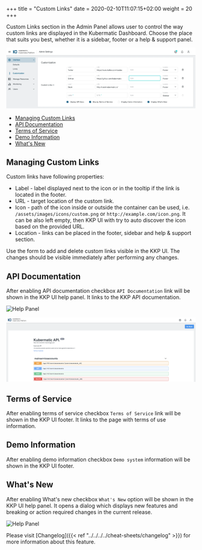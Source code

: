 +++
title = "Custom Links"
date = 2020-02-10T11:07:15+02:00
weight = 20
+++

Custom Links section in the Admin Panel allows user to control the way custom links are displayed in the Kubermatic
Dashboard. Choose the place that suits you best, whether it is a sidebar, footer or a help & support panel.

![Admin Panel](images/custom-links.png?classes=shadow,border "Custom Links Settings")

- [Managing Custom Links](#managing-custom-links)
- [API Documentation](#api-documentation)
- [Terms of Service](#terms-of-service)
- [Demo Information](#demo-information)
- [What's New](#whats-new)

## Managing Custom Links

Custom links have following properties:

- Label - label displayed next to the icon or in the tooltip if the link is located in the footer.
- URL - target location of the custom link.
- Icon - path of the icon inside or outside the container can be used, i.e. `/assets/images/icons/custom.png` or
  `http://example.com/icon.png`. It can be also left empty, then KKP UI with try to auto discover the icon based on the
  provided URL.
- Location - links can be placed in the footer, sidebar and help & support section.

Use the form to add and delete custom links visible in the KKP UI. The changes should be visible immediately after
performing any changes.

## API Documentation

After enabling API documentation checkbox `API Documentation` link will be shown in the KKP UI help panel. It links to
the KKP API documentation.

![Help Panel](@/images/ui/help-panel.png?classes=shadow,border "Help Panel")

![API Documentation](images/api-docs.png?classes=shadow,border "API Documentation")

## Terms of Service

After enabling terms of service checkbox `Terms of Service` link will be shown in the KKP UI footer. It links to the
page with terms of use information.

## Demo Information

After enabling demo information checkbox `Demo system` information will be shown in the KKP UI footer.

## What's New

After enabling What's new checkbox `What's New` option will be shown in the KKP UI help panel. It opens a dialog which
displays new features and breaking or action required changes in the current release.

![Help Panel](@/images/ui/help-panel.png?classes=shadow,border "Help Panel")

Please visit [Changelog]({{< ref "../../../../cheat-sheets/changelog" >}}) for more information about this
feature.

